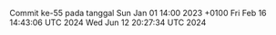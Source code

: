 Commit ke-55 pada tanggal Sun Jan 01 14:00 2023 +0100
Fri Feb 16 14:43:06 UTC 2024
Wed Jun 12 20:27:34 UTC 2024
